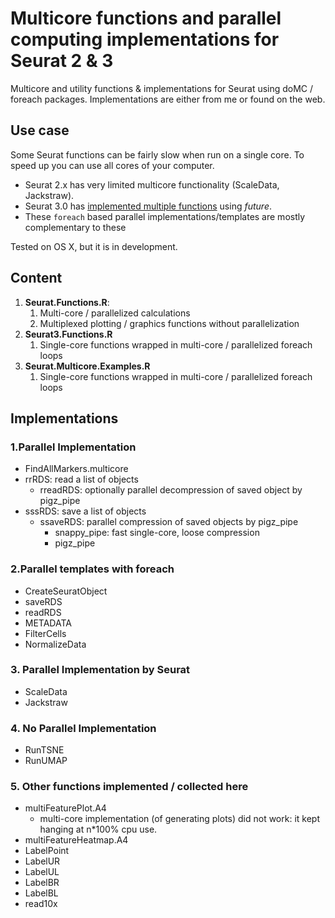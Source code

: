 # Multicore functions and parallel computing implementations for Seurat 2 & 3

Multicore and utility functions & implementations for Seurat using doMC / foreach packages.
Implementations are either from me or found on the web. 

## Use case
Some Seurat functions can be fairly slow when run on a single core. To speed up you can use all cores of your computer.

- Seurat 2.x has very limited multicore functionality (ScaleData, Jackstraw). 
- Seurat 3.0 has [implemented multiple functions](https://satijalab.org/seurat/v3.0/future_vignette.html) using _future_.
- These `foreach` based parallel implementations/templates are mostly complementary to these

Tested on OS X, but it is in development.

## Content

1. **Seurat.Functions.R**: 
   1. Multi-core / parallelized calculations
   2. Multiplexed plotting / graphics functions without parallelization
2. **Seurat3.Functions.R**
   1. Single-core functions wrapped in multi-core / parallelized foreach loops
3. **Seurat.Multicore.Examples.R**
   1. Single-core functions wrapped in multi-core / parallelized foreach loops




## Implementations

### 1.Parallel Implementation
- FindAllMarkers.multicore
- rrRDS: read a list of objects
  - rreadRDS: optionally parallel decompression of saved object by pigz_pipe
- sssRDS: save a list of objects
  - ssaveRDS: parallel compression of saved objects by pigz_pipe
    - snappy_pipe: fast single-core, loose compression
    - pigz_pipe

### 2.Parallel templates with foreach
- CreateSeuratObject
- saveRDS
- readRDS
- METADATA
- FilterCells
- NormalizeData

### 3. Parallel Implementation by Seurat
- ScaleData
- Jackstraw

### 4. No Parallel Implementation
- RunTSNE
- RunUMAP

### 5. Other functions implemented / collected here
- multiFeaturePlot.A4
  - multi-core implementation (of generating plots) did not work: it kept hanging at n*100% cpu use.
- multiFeatureHeatmap.A4
- LabelPoint
- LabelUR
- LabelUL
- LabelBR
- LabelBL
- read10x

